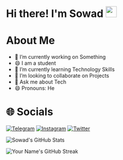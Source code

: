 # Hi there! I'm Sowad <img src="https://user-images.githubusercontent.com/42378118/110234147-e3259600-7f4e-11eb-95be-0c4047144dea.gif" width="30"> </h1>
# About Me
- 🔭 I’m currently working on Something
- 😄 I am a student
- 🌱 I’m currently learning Technology Skills
- 👯 I’m looking to collaborate on Projects 
- 💬 Ask me about Tech
- 😄 Pronouns: He

# 🌐 Socials


<a href="">[![Telegram](https://img.shields.io/badge/Telegram-Chat-blue.svg)](https://t.me/SowadBD)</a> <a href="">[![Instagram](https://img.shields.io/badge/Instagram-%23E4405F.svg?logo=Instagram&logoColor=white)](http://Instagram.com/Sowad112)</a> <a href="">[![Twitter](https://img.shields.io/badge/Twitter-%231DA1F2.svg?logo=Twitter&logoColor=white)](https://twitter.com/Sowad112)</a>


![Sowad's GitHub Stats](https://github-readme-stats.vercel.app/api?username=Sowad112&show_icons=true&theme=radical)

![Your Name's GitHub Streak](https://github-readme-streak-stats.herokuapp.com/?user=Sowad112&theme=dark)

